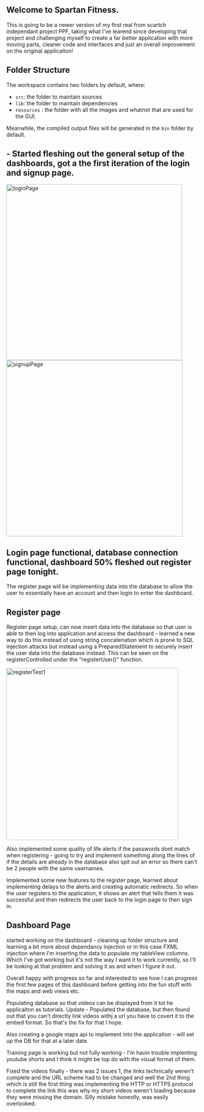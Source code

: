 ## Welcome to Spartan Fitness.

This is going to be a newer version of my first real from scartch independant project PPF, taking what I've learend since developing that project and challenging myself to create a far better application with more moving parts, cleaner code and interfaces and just an overall improvement on the original applicaiton!

## Folder Structure

The workspace contains two folders by default, where:

- `src`: the folder to maintain sources
- `lib`: the folder to maintain dependencies
- `resources` : the folder with all the images and whatnot that are used for the GUI.

Meanwhile, the compiled output files will be generated in the `bin` folder by default.

## - Started fleshing out the general setup of the dashboards, got a the first iteration of the login and signup page. 


<img width="460" alt="loginPage" src="https://github.com/JahvinCrabtree/GymSystem/assets/108539156/5d5c24f2-2127-4629-9eee-81d7886e5ed9">

<img width="461" alt="signupPage" src="https://github.com/JahvinCrabtree/GymSystem/assets/108539156/e667304d-8ab4-4a49-abfb-c1696355caf9">

## Login page functional, database connection functional, dashboard 50% fleshed out register page tonight.

The register page will be implementing data into the database to allow the user to essentially have an account and then login to enter the dashboard.

## Register page

Register page setup, can now insert data into the database so that user is able to then log into application and access the dashboard - learned a new way to do this instead of using string concatenation which is prone to SQL injection attacks but instead using a PreparedStatement to securely insert the user data into the database instead. This can be seen on the registerControlled under the "registerUser()" function.

<img width="450" alt="registerTest1" src="https://github.com/JahvinCrabtree/GymSystem/assets/108539156/c5f08adf-6695-4009-981d-2ea6cb331f51">

Also implemented some quality of life alerts if the passwords dont match when registering - going to try and implement something along the lines of if the details are already in the database also spit out an error so there can't be 2 people with the same usernames. 

Implemented some new features to the register page, learned about implementing delays to the alerts and creating automatic redirects. So when the user registers to the application, it shows an alert that tells them it was successful and then redirects the user back to the login page to then sign in.

## Dashboard Page

started working on the dashboard - cleaning up folder structure and learning a bit more about dependancy injection or in this case FXML injection where I'm inserting the data to populate my tableView columns. Which I've got working but it's not the way I want it to work currently, so I'll be looking at that problem and solving it as and when I figure it out.

Overall happy with progress so far and interested to see how I can progress the first few pages of this dashboard before getting into the fun stuff with the maps and web views etc.

Populating database so that videos can be displayed from it tot he applicaiton as tutorials. 
Update - Populated the database, but then found out that you can't directly link videos withj a url you have to covert it to the embed format. So that's the fix for that I hope.

Also creating a google maps api to implement into the application - will set up the DB for that at a later date. 

Training page is working but not fully working - I'm havin trouble implenting youtube shorts and I think it might be top do with the visual format of them.

Fixed the videos finally - there was 2 issues 1, the links technically weren't complete and the URL scheme had to be changed and well the 2nd thing which is still the first thing was implementing the HTTP or HTTPS protocol to complete the link this was why my short videos weren't loading because they were missing the domain. Silly mistake honestly, was easily overlooked. 
